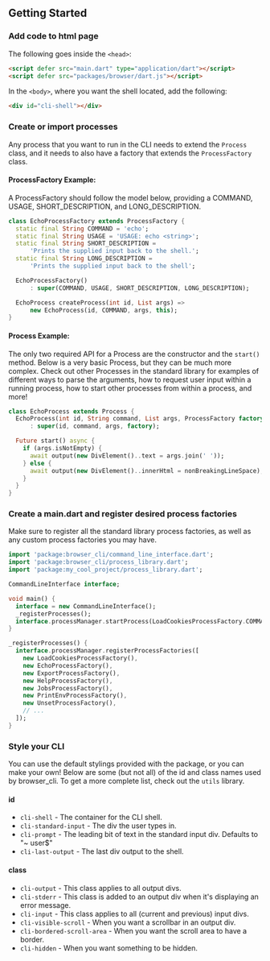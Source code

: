 ## Getting Started

### Add code to html page

The following goes inside the `<head>`:

```html
<script defer src="main.dart" type="application/dart"></script>
<script defer src="packages/browser/dart.js"></script>
```

In the `<body>`, where you want the shell located, add the following:

```html
<div id="cli-shell"></div>
```


### Create or import processes

Any process that you want to run in the CLI needs to extend the
`Process` class, and it needs to also have a factory that extends
the `ProcessFactory` class.

#### ProcessFactory Example:

A ProcessFactory should follow the model below, providing a COMMAND,
USAGE, SHORT_DESCRIPTION, and LONG_DESCRIPTION.

```dart
class EchoProcessFactory extends ProcessFactory {
  static final String COMMAND = 'echo';
  static final String USAGE = 'USAGE: echo <string>';
  static final String SHORT_DESCRIPTION =
      'Prints the supplied input back to the shell.';
  static final String LONG_DESCRIPTION =
      'Prints the supplied input back to the shell';

  EchoProcessFactory()
      : super(COMMAND, USAGE, SHORT_DESCRIPTION, LONG_DESCRIPTION);

  EchoProcess createProcess(int id, List args) =>
      new EchoProcess(id, COMMAND, args, this);
}
```

#### Process Example:

The only two required API for a Process are the constructor and the
`start()` method. Below is a very basic Process, but they can be much
more complex. Check out other Processes in the standard library for
examples of different ways to parse the arguments, how to request
user input within a running process, how to start other processes
from within a process, and more!

```dart
class EchoProcess extends Process {
  EchoProcess(int id, String command, List args, ProcessFactory factory)
      : super(id, command, args, factory);

  Future start() async {
    if (args.isNotEmpty) {
      await output(new DivElement()..text = args.join(' '));
    } else {
      await output(new DivElement()..innerHtml = nonBreakingLineSpace);
    }
  }
}
```


### Create a main.dart and register desired process factories

Make sure to register all the standard library process factories,
as well as any custom process factories you may have.

```dart
import 'package:browser_cli/command_line_interface.dart';
import 'package:browser_cli/process_library.dart';
import 'package:my_cool_project/process_library.dart';

CommandLineInterface interface;

void main() {
  interface = new CommandLineInterface();
  _registerProcesses();
  interface.processManager.startProcess(LoadCookiesProcessFactory.COMMAND);
}

_registerProcesses() {
  interface.processManager.registerProcessFactories([
    new LoadCookiesProcessFactory(),
    new EchoProcessFactory(),
    new ExportProcessFactory(),
    new HelpProcessFactory(),
    new JobsProcessFactory(),
    new PrintEnvProcessFactory(),
    new UnsetProcessFactory(),
    // ...
  ]);
}
```


### Style your CLI

You can use the default stylings provided with the package, or
you can make your own! Below are some (but not all) of the id and
class names used by browser_cli. To get a more complete list,
check out the `utils` library.

#### id

- `cli-shell` - The container for the CLI shell.
- `cli-standard-input` - The div the user types in.
- `cli-prompt` - The leading bit of text in the standard input
  div. Defaults to "~ user$"
- `cli-last-output` - The last div output to the shell.

#### class

- `cli-output` - This class applies to all output divs.
- `cli-stderr` - This class is added to an output div when it's
  displaying an error message.
- `cli-input` - This class applies to all (current and previous)
  input divs.
- `cli-visible-scroll` - When you want a scrollbar in an output div.
- `cli-bordered-scroll-area` - When you want the scroll area to
  have a border.
- `cli-hidden` - When you want something to be hidden.
